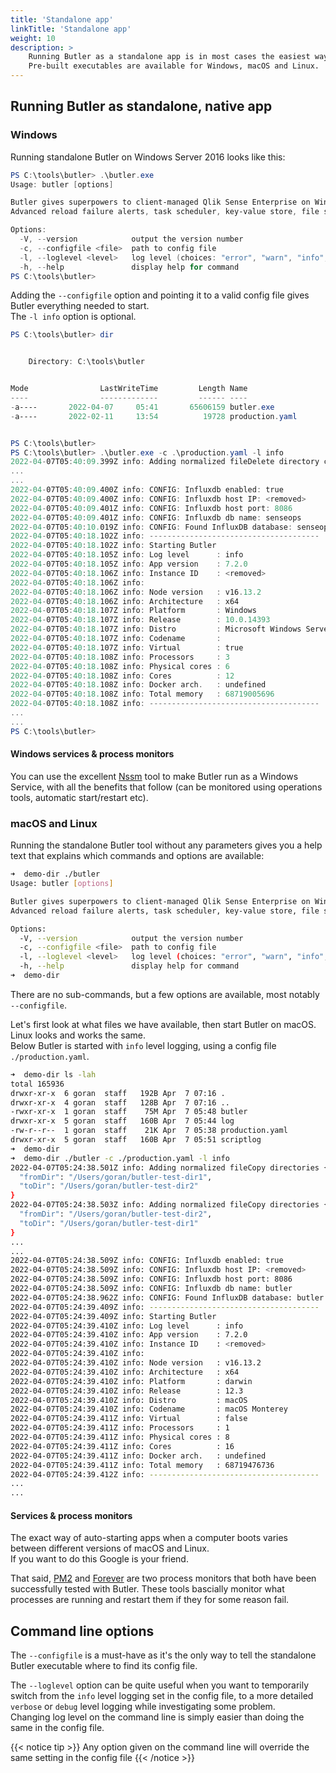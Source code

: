 ```yaml
---
title: 'Standalone app'
linkTitle: 'Standalone app'
weight: 10
description: >
    Running Butler as a standalone app is in most cases the easiest way to use Butler. <br>
    Pre-built executables are available for Windows, macOS and Linux.
---
```


<!-- {{% pageinfo %}}
This is a placeholder page that shows you how to use this template site.
{{% /pageinfo %}} -->

## Running Butler as standalone, native app

### Windows

Running standalone Butler on Windows Server 2016 looks like this:

```powershell
PS C:\tools\butler> .\butler.exe
Usage: butler [options]

Butler gives superpowers to client-managed Qlik Sense Enterprise on Windows!
Advanced reload failure alerts, task scheduler, key-value store, file system access and much more.

Options:
  -V, --version            output the version number
  -c, --configfile <file>  path to config file
  -l, --loglevel <level>   log level (choices: "error", "warn", "info", "verbose", "debug", "silly")
  -h, --help               display help for command
PS C:\tools\butler>
```

Adding the `--configfile` option and pointing it to a valid config file gives Butler everything needed to start.  
The `-l info` option is optional.

```powershell
PS C:\tools\butler> dir


    Directory: C:\tools\butler


Mode                LastWriteTime         Length Name
----                -------------         ------ ----
-a----       2022-04-07     05:41       65606159 butler.exe
-a----       2022-02-11     13:54          19728 production.yaml


PS C:\tools\butler>
PS C:\tools\butler> .\butler.exe -c .\production.yaml -l info
2022-04-07T05:40:09.399Z info: Adding normalized fileDelete directory c:\temp
...
...
2022-04-07T05:40:09.400Z info: CONFIG: Influxdb enabled: true
2022-04-07T05:40:09.400Z info: CONFIG: Influxdb host IP: <removed>
2022-04-07T05:40:09.401Z info: CONFIG: Influxdb host port: 8086
2022-04-07T05:40:09.401Z info: CONFIG: Influxdb db name: senseops
2022-04-07T05:40:10.019Z info: CONFIG: Found InfluxDB database: senseops
2022-04-07T05:40:18.102Z info: --------------------------------------
2022-04-07T05:40:18.102Z info: Starting Butler
2022-04-07T05:40:18.105Z info: Log level      : info
2022-04-07T05:40:18.105Z info: App version    : 7.2.0
2022-04-07T05:40:18.106Z info: Instance ID    : <removed>
2022-04-07T05:40:18.106Z info:
2022-04-07T05:40:18.106Z info: Node version   : v16.13.2
2022-04-07T05:40:18.106Z info: Architecture   : x64
2022-04-07T05:40:18.107Z info: Platform       : Windows
2022-04-07T05:40:18.107Z info: Release        : 10.0.14393
2022-04-07T05:40:18.107Z info: Distro         : Microsoft Windows Server 2016 Standard
2022-04-07T05:40:18.107Z info: Codename       :
2022-04-07T05:40:18.107Z info: Virtual        : true
2022-04-07T05:40:18.108Z info: Processors     : 3
2022-04-07T05:40:18.108Z info: Physical cores : 6
2022-04-07T05:40:18.108Z info: Cores          : 12
2022-04-07T05:40:18.108Z info: Docker arch.   : undefined
2022-04-07T05:40:18.108Z info: Total memory   : 68719005696
2022-04-07T05:40:18.108Z info: --------------------------------------
...
...
PS C:\tools\butler>
```

#### Windows services & process monitors

You can use the excellent [Nssm](https://nssm.cc/) tool to make Butler run as a Windows Service, with all the benefits that follow (can be monitored using operations tools, automatic start/restart etc).

### macOS and Linux

Running the standalone Butler tool without any parameters gives you a help text that explains which commands and options are available:

```bash
➜  demo-dir ./butler
Usage: butler [options]

Butler gives superpowers to client-managed Qlik Sense Enterprise on Windows!
Advanced reload failure alerts, task scheduler, key-value store, file system access and much more.

Options:
  -V, --version            output the version number
  -c, --configfile <file>  path to config file
  -l, --loglevel <level>   log level (choices: "error", "warn", "info", "verbose", "debug", "silly")
  -h, --help               display help for command
➜  demo-dir
```

There are no sub-commands, but a few options are available, most notably `--configfile`.

Let's first look at what files we have available, then start Butler on macOS. Linux looks and works the same.  
Below Butler is started with `info` level logging, using a config file `./production.yaml`.

```bash
➜  demo-dir ls -lah
total 165936
drwxr-xr-x  6 goran  staff   192B Apr  7 07:16 .
drwxr-xr-x  4 goran  staff   128B Apr  7 07:16 ..
-rwxr-xr-x  1 goran  staff    75M Apr  7 05:48 butler
drwxr-xr-x  5 goran  staff   160B Apr  7 05:44 log
-rw-r--r--  1 goran  staff    21K Apr  7 05:38 production.yaml
drwxr-xr-x  5 goran  staff   160B Apr  7 05:51 scriptlog
➜  demo-dir
➜  demo-dir ./butler -c ./production.yaml -l info
2022-04-07T05:24:38.501Z info: Adding normalized fileCopy directories {
  "fromDir": "/Users/goran/butler-test-dir1",
  "toDir": "/Users/goran/butler-test-dir2"
}
2022-04-07T05:24:38.503Z info: Adding normalized fileCopy directories {
  "fromDir": "/Users/goran/butler-test-dir2",
  "toDir": "/Users/goran/butler-test-dir1"
}
...
...
2022-04-07T05:24:38.509Z info: CONFIG: Influxdb enabled: true
2022-04-07T05:24:38.509Z info: CONFIG: Influxdb host IP: <removed>
2022-04-07T05:24:38.509Z info: CONFIG: Influxdb host port: 8086
2022-04-07T05:24:38.509Z info: CONFIG: Influxdb db name: butler
2022-04-07T05:24:38.962Z info: CONFIG: Found InfluxDB database: butler
2022-04-07T05:24:39.409Z info: --------------------------------------
2022-04-07T05:24:39.409Z info: Starting Butler
2022-04-07T05:24:39.410Z info: Log level      : info
2022-04-07T05:24:39.410Z info: App version    : 7.2.0
2022-04-07T05:24:39.410Z info: Instance ID    : <removed>
2022-04-07T05:24:39.410Z info:
2022-04-07T05:24:39.410Z info: Node version   : v16.13.2
2022-04-07T05:24:39.410Z info: Architecture   : x64
2022-04-07T05:24:39.410Z info: Platform       : darwin
2022-04-07T05:24:39.410Z info: Release        : 12.3
2022-04-07T05:24:39.410Z info: Distro         : macOS
2022-04-07T05:24:39.410Z info: Codename       : macOS Monterey
2022-04-07T05:24:39.411Z info: Virtual        : false
2022-04-07T05:24:39.411Z info: Processors     : 1
2022-04-07T05:24:39.411Z info: Physical cores : 8
2022-04-07T05:24:39.411Z info: Cores          : 16
2022-04-07T05:24:39.411Z info: Docker arch.   : undefined
2022-04-07T05:24:39.411Z info: Total memory   : 68719476736
2022-04-07T05:24:39.412Z info: --------------------------------------
...
...
```

#### Services & process monitors

The exact way of auto-starting apps when a computer boots varies between different versions of macOS and Linux.  
If you want to do this Google is your friend.

That said, [PM2](https://github.com/Unitech/pm2) and [Forever](https://github.com/foreverjs/forever) are two process monitors that both have been successfully tested with Butler. These tools bascially monitor what processes are running and restart them if they for some reason fail.

## Command line options

The `--configfile` is a must-have as it's the only way to tell the standalone Butler executable where to find its config file.

The `--loglevel` option can be quite useful when you want to temporarily switch from the `info` level logging set in the config file, to a more detailed `verbose` or `debug` level logging while investigating some problem.  
Changing log level on the command line is simply easier than doing the same in the config file.

{{< notice tip >}}
Any option given on the command line will override the same setting in the config file
{{< /notice >}}
